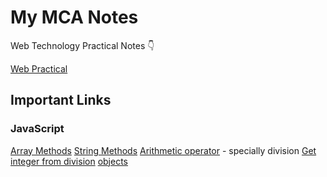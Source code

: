 # My MCA Notes

Web Technology Practical Notes 👇

[Web Practical](PRACTICAL/Web.md)

## Important Links
### JavaScript
[Array Methods](https://www.w3schools.com/js/js_array_methods.asp)
[String Methods](https://www.w3schools.com/js/js_string_methods.asp)
[Arithmetic operator](https://www.w3schools.com/js/js_arithmetic.asp) - specially division
[Get integer from division](https://www.basedash.com/blog/how-to-do-integer-division-in-javascript)
[objects](https://www.w3schools.com/js/js_objects.asp)

